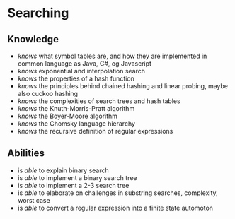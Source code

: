 # Searching

## Knowledge

- _knows_ what symbol tables are, and how they are implemented in common language as Java, C#, og Javascript
- _knows_ exponential and interpolation search
- _knows_ the properties of a hash function
- _knows_ the principles behind chained hashing and linear probing, maybe also cuckoo hashing
- _knows_ the complexities of search trees and hash tables
- _knows_ the Knuth-Morris-Pratt algorithm
- _knows_ the Boyer-Moore algorithm
- _knows_ the Chomsky language hierarchy
- _knows_ the recursive definition of regular expressions

## Abilities

- is _able_ to explain binary search
- is _able_ to implement a binary search tree
- is _able_ to implement a 2-3 search tree
- is _able_ to elaborate on challenges in substring searches, complexity, worst case
- is _able_ to convert a regular expression into a finite state automoton
